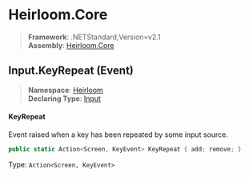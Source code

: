 # Heirloom.Core

> **Framework**: .NETStandard,Version=v2.1  
> **Assembly**: [Heirloom.Core][0]

## Input.KeyRepeat (Event)

> **Namespace**: [Heirloom][0]  
> **Declaring Type**: [Input][1]

#### KeyRepeat

Event raised when a key has been repeated by some input source.

```cs
public static Action<Screen, KeyEvent> KeyRepeat { add; remove; }
```

Type: `Action<Screen, KeyEvent>`

[0]: ../../../Heirloom.Core.md
[1]: ../Input.md
